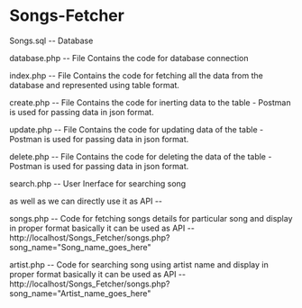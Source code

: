 # Songs-Fetcher


Songs.sql -- Database 

database.php -- File Contains the code for database connection

index.php -- File Contains the code for fetching all the data from the database and represented using table format.

create.php -- File Contains the code for inerting data to the table - Postman is used for passing data in json format. 

update.php -- File Contains the code for updating data of the table - Postman is used for passing data in json format. 

delete.php -- File Contains the code for deleting the data of the table - Postman is used for passing data in json format. 

search.php -- User Inerface for searching song 

as well as we can directly use it as API -- 

songs.php -- Code for fetching songs details for particular song and display in proper format 
basically it can be used as API -- http://localhost/Songs_Fetcher/songs.php?song_name="Song_name_goes_here"

artist.php -- Code for searching song using artist name and display in proper format 
basically it can be used as API -- http://localhost/Songs_Fetcher/songs.php?song_name="Artist_name_goes_here"

